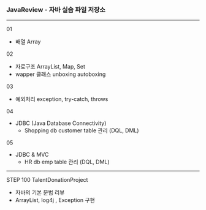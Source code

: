 ### JavaReview - 자바 실습 파일 저장소
***************************

01 
- 배열 Array

02 
- 자료구조 ArrayList, Map, Set
- wapper 클래스 unboxing autoboxing

03 
- 예외처리 exception, try-catch, throws

04 
- JDBC (Java Database Connectivity)
  - Shopping db customer table 관리 (DQL, DML)
  
05 
- JDBC & MVC
  - HR db emp table 관리 (DQL, DML)

***************************
STEP 100 TalentDonationProject 
- 자바의 기본 문법 리뷰
- ArrayList, log4j , Exception 구현
